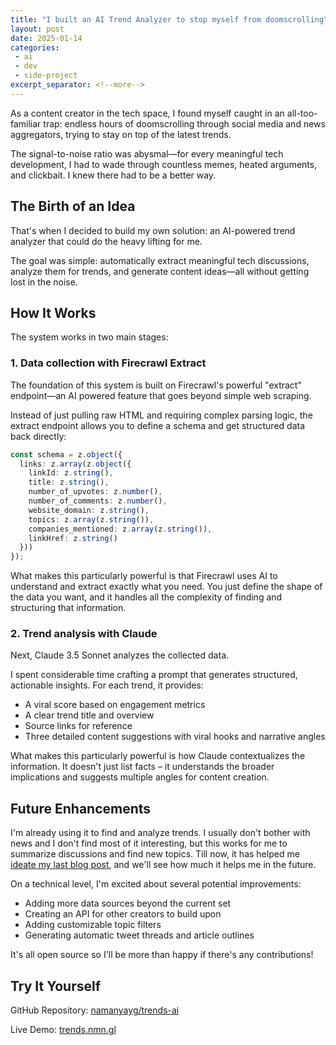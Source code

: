 ```yaml
---
title: "I built an AI Trend Analyzer to stop myself from doomscrolling"
layout: post
date: 2025-01-14
categories:
 - ai
 - dev
 - side-project
excerpt_separator: <!--more-->
---
```


As a content creator in the tech space, I found myself caught in an all-too-familiar trap: endless hours of doomscrolling through social media and news aggregators, trying to stay on top of the latest trends.

The signal-to-noise ratio was abysmal&mdash;for every meaningful tech development, I had to wade through countless memes, heated arguments, and clickbait. I knew there had to be a better way.

<!--more-->

## The Birth of an Idea

That's when I decided to build my own solution: an AI-powered trend analyzer that could do the heavy lifting for me. 

The goal was simple: automatically extract meaningful tech discussions, analyze them for trends, and generate content ideas&mdash;all without getting lost in the noise.

## How It Works

The system works in two main stages:

### 1. Data collection with Firecrawl Extract

The foundation of this system is built on Firecrawl's powerful "extract" endpoint&mdash;an AI powered feature that goes beyond simple web scraping. 

Instead of just pulling raw HTML and requiring complex parsing logic, the extract endpoint allows you to define a schema and get structured data back directly:

```typescript
const schema = z.object({
  links: z.array(z.object({
    linkId: z.string(),
    title: z.string(),
    number_of_upvotes: z.number(),
    number_of_comments: z.number(),
    website_domain: z.string(),
    topics: z.array(z.string()),
    companies_mentioned: z.array(z.string()),
    linkHref: z.string()
  }))
});
```

What makes this particularly powerful is that Firecrawl uses AI to understand and extract exactly what you need. You just define the shape of the data you want, and it handles all the complexity of finding and structuring that information.

### 2. Trend analysis with Claude

Next, Claude 3.5 Sonnet analyzes the collected data. 

I spent considerable time crafting a prompt that generates structured, actionable insights. For each trend, it provides:

* A viral score based on engagement metrics
* A clear trend title and overview
* Source links for reference
* Three detailed content suggestions with viral hooks and narrative angles

What makes this particularly powerful is how Claude contextualizes the information. It doesn't just list facts – it understands the broader implications and suggests multiple angles for content creation.

## Future Enhancements

I'm already using it to find and analyze trends. I usually don't bother with news and I don't find most of it interesting, but this works for me to summarize discussions and find new topics. Till now, it has helped me [ideate my last blog post](https://nmn.gl/blog/ai-midlevel-engineer), and we'll see how much it helps me in the future.

On a technical level, I'm excited about several potential improvements:

* Adding more data sources beyond the current set
* Creating an API for other creators to build upon
* Adding customizable topic filters
* Generating automatic tweet threads and article outlines

It's all open source so I'll be more than happy if there's any contributions!

## Try It Yourself

GitHub Repository: [namanyayg/trends-ai](https://github.com/namanyayg/trends-ai)

Live Demo: [trends.nmn.gl](https://trends.nmn.gl)